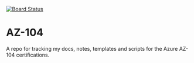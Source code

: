 [![Board Status](https://dev.azure.com/rwsdevops/6cca62ef-5ce3-4b00-9b16-b1ffb9ba8491/7a052d91-b7c4-4ec1-bdda-e3946838234f/_apis/work/boardbadge/bf1592be-c1f1-492a-9e73-849119781a2e)](https://dev.azure.com/rwsdevops/6cca62ef-5ce3-4b00-9b16-b1ffb9ba8491/_boards/board/t/7a052d91-b7c4-4ec1-bdda-e3946838234f/Microsoft.RequirementCategory)
# AZ-104

A repo for tracking my docs, notes, templates and scripts for the Azure AZ-104 certifications.

